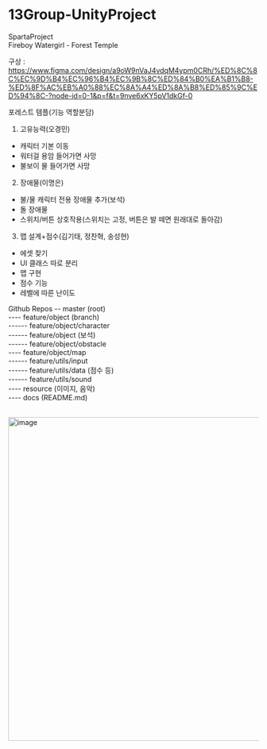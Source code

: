 # 13Group-UnityProject
SpartaProject<br>
Fireboy Watergirl - Forest Temple

구상 : https://www.figma.com/design/a9oW9nVaJ4vdqM4ypm0CRh/%ED%8C%8C%EC%9D%B4%EC%96%B4%EC%9B%8C%ED%84%B0%EA%B1%B8-%ED%8F%AC%EB%A0%88%EC%8A%A4%ED%8A%B8%ED%85%9C%ED%94%8C-?node-id=0-1&p=f&t=9nve6xKY5pV1dkGf-0

포레스트 템플(기능 역할분담)
1. 고유능력(오경민)
- 캐릭터 기본 이동
- 워터걸 용암 들어가면 사망
- 불보이 물 들어가면 사망
2. 장애물(이명은)
- 불/물 캐릭터 전용 장애물 추가(보석)
- 돌 장애물
- 스위치/버튼 상호작용(스위치는 고정, 버튼은 발 떼면 원래대로 돌아감)
3. 맵 설계+점수(김기태, 정찬혁, 송성현)
- 에셋 찾기
- UI 클래스 따로 분리
- 맵 구현
- 점수 기능
- 레벨에 따른 난이도

Github Repos
-- master (root)<br>
---- feature/object (branch)<br>
------ feature/object/character<br>
------ feature/object (보석)<br>
------ feature/object/obstacle<br>
---- feature/object/map<br>
------ feature/utils/input<br>
------ feature/utils/data (점수 등)<br>
------ feature/utils/sound<br>
---- resource (이미지, 음악)<br>
---- docs (README.md)<br><br>

<img width="537" height="652" alt="image" src="https://github.com/user-attachments/assets/66874611-0ed3-4b92-830d-062a5c852837" />
